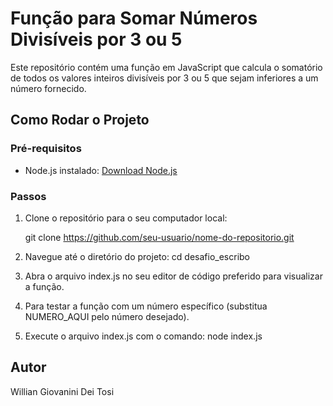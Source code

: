 # Função para Somar Números Divisíveis por 3 ou 5

Este repositório contém uma função em JavaScript que calcula o somatório de todos os valores inteiros divisíveis por 3 ou 5 que sejam inferiores a um número fornecido.

## Como Rodar o Projeto

### Pré-requisitos

- Node.js instalado: [Download Node.js](https://nodejs.org/)

### Passos

1. Clone o repositório para o seu computador local:

   git clone https://github.com/seu-usuario/nome-do-repositorio.git

2. Navegue até o diretório do projeto: cd desafio_escribo
3. Abra o arquivo index.js no seu editor de código preferido para visualizar a função. 
4. Para testar a função com um número específico (substitua NUMERO_AQUI pelo número desejado).
5. Execute o arquivo index.js com o comando: node index.js

## Autor
Willian Giovanini Dei Tosi